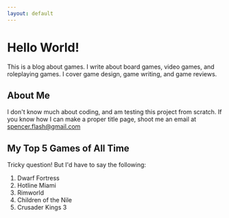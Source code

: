 ```yaml
---
layout: default
---
```


# Hello World!

This is a blog about games. I write about board games, video games, and roleplaying games. I cover game design, game writing, and game reviews.

## About Me
I don't know much about coding, and am testing this project from scratch. If you know how I can make a proper title page, shoot me an email at spencer.flash@gmail.com

## My Top 5 Games of All Time

Tricky question! But I'd have to say the following:

1.  Dwarf Fortress
2.  Hotline Miami
3.  Rimworld
4.  Children of the Nile
5.  Crusader Kings 3


